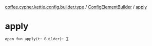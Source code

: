 [coffee.cypher.kettle.config.builder.type](../index.md) / [ConfigElementBuilder](index.md) / [apply](./apply.md)

# apply

`open fun apply(t: Builder): `[`T`](index.md#T)